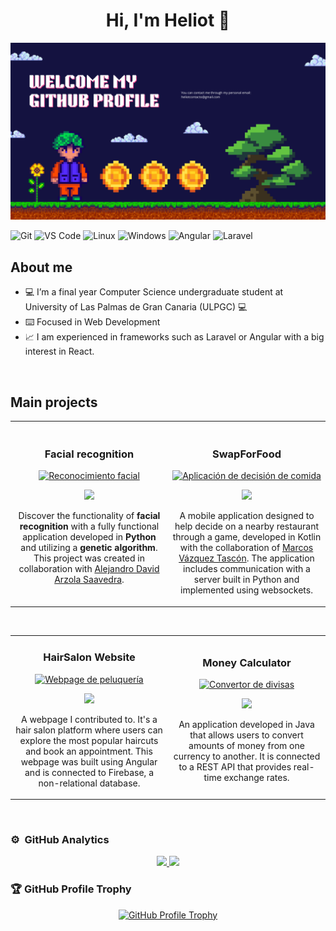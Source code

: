 <div align="center">
<h1 align="center">Hi, I'm Heliot 👋</h1>
</div>
<img src="./presentation.png">

![Git](https://img.shields.io/badge/Git-F05032?style=for-the-badge&logo=git&logoColor=white)
![VS Code](https://img.shields.io/badge/VS%20Code-007ACC?style=for-the-badge&logo=visualstudiocode&logoColor=white)
![Linux](https://img.shields.io/badge/Linux-FCC624?style=for-the-badge&logo=linux&logoColor=black)
![Windows](https://img.shields.io/badge/Windows-0078D6?style=for-the-badge&logo=windows&logoColor=white)
![Angular](https://img.shields.io/badge/Angular-DD0031?style=for-the-badge&logo=angular&logoColor=white)
![Laravel](https://img.shields.io/badge/Laravel-FF2D20?style=for-the-badge&logo=laravel&logoColor=white)

## About me

- 💻 I’m a final year Computer Science undergraduate student at University of Las Palmas de Gran Canaria (ULPGC) 💻 
- ⌨️ Focused in Web Development
- 📈 I am experienced in frameworks such as Laravel or Angular with a big interest in React.
<br>

## **Main** projects
<table>
<tr>
<td width="50%">
<h3 align="center">Facial recognition</h3>
<div align="center">
<a href="https://github.com/HeliotGonzalez/Trabajo_Final_VC" target="_blank"><img src="https://github.com/HeliotGonzalez/Trabajo_Final_VC/blob/main/assets/img/model.png" width="400" alt="Reconocimiento facial"></a>
<p>
<a href="https://github.com/HeliotGonzalez/Trabajo_Final_VC?tab=readme-ov-file" target="_blank">
<img src="https://img.shields.io/badge/CÓDIGO-1E90FF?style=for-the-badge&logo=github&logoColor=white">

</a>
</p>
<p>Discover the functionality of <strong>facial recognition</strong> with a fully functional application developed in <strong>Python</strong> and utilizing a <strong>genetic algorithm</strong>. This project was created in collaboration with <a href="https://github.com/AlejandroDavidArzolaSaavedra" target="_blank">Alejandro David Arzola Saavedra</a>.</p>
</div>
                                                                                      
</td>

<td width="50%">
               <br>
<h3 align="center">SwapForFood</h3>
<div align="center">                                       
<a href="https://github.com/HeliotGonzalez/SwapForFood?tab=readme-ov-file" target="_blank"><img src="https://img.freepik.com/vector-gratis/fondo-degradado-ui-ux_23-2149024129.jpg?t=st=1737029681~exp=1737033281~hmac=232d00d780bc79272b8ab3ba1e38ba7291b2b747b8a568769cc3116a7f3b5265&w=1380" width="400" alt="Aplicación de decisión de comida"></a>
<br>
<p>
<a href="https://github.com/HeliotGonzalez/SwapForFood" target="_blank">
<img src="https://img.shields.io/badge/CÓDIGO-000?style=for-the-badge&color=ff00f4&logo=github&logoColor=white">
</a>
</p>
<p>A mobile application designed to help decide on a nearby restaurant through a game, developed in Kotlin with the collaboration of <a href="https://github.com/DerKom" target="_blank">Marcos Vázquez Tascón</a>. The application includes communication with a server built in Python and implemented using websockets.</p>
</div>                                                             
</table>                                                                                 
</div>
<br>

<table>
<tr>
<td width="50%">
<h3 align="center">HairSalon Website</h3>
<div align="center">
<a href="https://github.com/Acnolend/HairSalonWebSite" target="_blank"><img src="https://cdn.pixabay.com/photo/2021/11/23/20/20/hairdresser-6819532_1280.png" width="400" alt="Webpage de peluquería"></a>
<p>
<a href="https://github.com/Acnolend/HairSalonWebSite" target="_blank">
<img src="https://img.shields.io/badge/CÓDIGO-708090?style=for-the-badge&logo=github&logoColor=white">
</a>
</p>
<p>A webpage I contributed to. It's a hair salon platform where users can explore the most popular haircuts and book an appointment. This webpage was built using Angular and is connected to Firebase, a non-relational database.</p>
</div>
                                                                                      
</td>       

<td width="50%">
<h3 align="center">Money Calculator</h3>
<div align="center">
<a href="https://github.com/HeliotGonzalez/MoneyCalculator" target="_blank"><img src="https://img.freepik.com/vector-gratis/ilustracion-personajes-intercambiando-moneda_53876-37251.jpg?t=st=1737030680~exp=1737034280~hmac=281ab211d4ec2875912ff6eda894bf456bf8c6502a29dcf9ec655b469039dce7&w=996" width="400" alt="Convertor de divisas"></a>
<p>
<a href="https://github.com/HeliotGonzalez/MoneyCalculator" target="_blank">
<img src="https://img.shields.io/badge/CÓDIGO-98FB98?style=for-the-badge&logo=github&logoColor=black">
</a>
</p>
<p>An application developed in Java that allows users to convert amounts of money from one currency to another. It is connected to a REST API that provides real-time exchange rates.</p>
</div>
                                                                                      
</td>  
</table>                                                                                 
</div>
<br>

### ⚙️ &nbsp;GitHub Analytics

<p align="center">
<a href="https://github.com/HeliotGonzalez">
  <img height="180em" src="https://github-readme-stats-eight-theta.vercel.app/api?username=HeliotGonzalez&show_icons=true&theme=algolia&include_all_commits=true&count_private=true"/>
  <img height="180em" src="https://github-readme-stats-eight-theta.vercel.app/api/top-langs/?username=HeliotGonzalez&layout=compact&langs_count=8&theme=algolia"/>
</a>
</p>

### 🏆 GitHub Profile Trophy

<p align="center">
  <a href="https://github.com/ryo-ma/github-profile-trophy">
    <img src="https://github-profile-trophy.vercel.app/?username=HeliotGonzalez&theme=darkhub&no-frame=true&margin-w=15&margin-h=15&titles=MultiLanguage,Commits,Followers,Repositories" alt="GitHub Profile Trophy" />
  </a>
</p>


